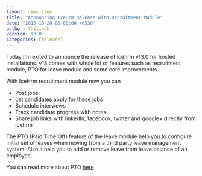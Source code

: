 ```yaml
---
layout: news_item
title: "Announcing IceHrm Release with Recruitment Module"
date: "2015-10-20 08:00:00 +0530"
author: thilinah
version: 13.0
categories: [release]
---
```


Today I'm exited to announce the release of icehrm v13.0 
for hosted installations. v13 comes with whole lot of features such as recruitment module, PTO for leave module and
some core improvements.

With IceHrm recruitment module now you can

- Post jobs
- Let candidates apply for these jobs
- Schedule interviews
- Track candidate progress with notes
- Share job links with linkedIn, facebook, twitter and google+ directly from icehrm

The PTO (Paid Time Off) feature of the leave module help you to configure initial set of leaves when moving from a
third party leave management system. Also it help you to add or remove leave from leave balance of an employee.

You can read more about PTO [here](/docs/leave-setup/)
    
